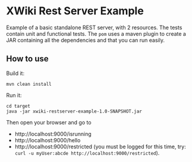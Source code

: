 # XWiki Rest Server Example

Example of a basic standalone REST server, with 2 resources. The tests contain unit and functional tests. The `pom` uses a maven plugin to create a JAR containing all the dependencies and that you can run easily.

## How to use

Build it:
```
mvn clean install
```

Run it:
```
cd target
java -jar xwiki-restserver-example-1.0-SNAPSHOT.jar
```

Then open your browser and go to
* http://localhost:9000/isrunning
* http://localhost:9000/hello
* http://localhost:9000/restricted (you must be logged for this time, try: `curl -u myUser:abcde http://localhost:9000/restricted`).
